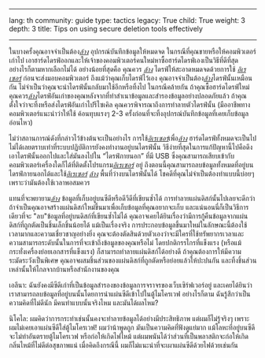 

---

lang: th
community: guide
type: tactics
legacy: True
child: True
weight: 3
depth: 3
title: Tips on using secure deletion tools effectively

---

ในบางครั้งคุณอาจจำเป็นต้อง[*ล้าง*](/th/glossary#Wiping) อุปกรณ์บันทึกข้อมูลให้หมดจด ในกรณีที่คุณขายหรือให้คอมพิวเตอร์เก่าไป เอาฮาร์ดไดรฟ์ออกและให้เจ้าของคอมพิวเตอร์คนใหม่หาซื้อฮาร์ดไดรฟ์เองเป็นวิธีที่ดีที่สุด อย่างไรก็ตามหากเลือกไม่ได้ อย่างน้อยที่สุดคือ คุณควร [*ล้าง*](/th/glossary#Wiping) ไดรฟ์ให้สะอาดหมดจดด้วยการใช้ [*อิเรเซอร์*](/th/glossary#Eraser) ก่อนจะส่งมอบคอมพิวเตอร์ ถึงแม้ว่าคุณเก็บไดรฟ์ไว้เอง คุณอาจจำเป็นต้อง[*ล้าง*](/th/glossary#Wiping)ไดรฟ์นั้นเหมือนกัน ไม่จำเป็นว่าคุณจะนำไดรฟ์นั้นกลับมาใช้อีกหรือทิ้งไป ในกรณีคล้ายกัน ถ้าคุณซื้อฮาร์ดไดรฟ์ใหม่ คุณควร[*ล้าง*](/th/glossary#Wiping)ไดรฟ์อันเก่าของคุณหลังจากที่ทำสำเนาข้อมูลและสำรองข้อมูลอย่างปลอดภัยแล้ว ถ้าคุณตั้งใจว่าจะทิ้งหรือส่งไดรฟ์อันเก่าไปรีไซเคิล คุณควรพิจารณาถึงการทำลายตัวไดรฟ์นั้น (มืออาชีพทางคอมพิวเตอร์แนะนำว่าให้ใช้ ค้อนทุบแรงๆ 2-3 ครั้งก่อนที่จะทิ้งอุปกรณ์บันทึกข้อมูลที่เคยเก็บข้อมูลอ่อนไหว)

ไม่ว่าสถานการณ์ดังที่กล่าวไว้ข้างต้นจะเป็นอย่างไร การใช้[*อิเรเซอร์*](/th/glossary#Eraser)เพื่อ[*ล้าง*](/th/glossary#Wiping) ฮาร์ดไดรฟ์ทั้งหมดจะเป็นไปไม่ได้เลยตราบเท่าที่ระบบปฏิบัติการยังคงทำงานอยู่บนไดรฟ์นั้น วิธีง่ายที่สุดในการแก้ปัญหานี้ไปคือดึงเอาไดรฟ์นั้นออกไปและใส่มันลงไปใน “ไดรฟ์ภายนอก” ที่มี USB ซึ่งคุณสามารถเสียบเข้ากับคอมพิวเตอร์เครื่องใดก็ได้ที่ติดตั้งโปรแกรม[*อิเรเซอร์*](/th/glossary#Eraser) อยู่ ถึงตอนนี้คุณสามารถลบข้อมูลทั้งหมดที่อยู่บนไดรฟ์ภายนอกได้และใช้[*อิเรเซอร์*](/th/glossary#Eraser)  [*ล้าง*](/th/glossary#Wiping) พื้นที่ว่างบนไดรฟ์นั้นได้ โชคดีที่คุณไม่จำเป็นต้องทำแบบนี้บ่อยๆ เพราะว่ามันต้องใช้เวลาพอสมควร

แทนที่จะพยายาม[*ล้าง*](/th/glossary#Wiping) ข้อมูลที่เก็บอยู่บนซีดีหรือดีวีดีที่เขียนซ้ำได้ การทำลายแผ่นดิสก์นั้นไปเลยจะดีกว่า ถ้าจำเป็นคุณอาจสร้างแผ่นดิสก์ใหม่ขึ้นมาเพื่อเก็บข้อมูลที่คุณอยากจะเก็บ และแน่นอนนี่ก็เป็นวิธีการเดียวที่จะ "ลบ"ข้อมูลที่อยู่บนดิสก์ที่เขียนซ้ำไม่ได้ คุณอาจเคยได้ยินเรื่องว่ามีการกู้คืนข้อมูลจากแผ่นดิสก์ที่ถูกตัดเป็นชิ้นเล็กชิ้นน้อยได้ แม้เป็นเรื่องจริง การประกอบข้อมูลขึ้นมาใหม่ในลักษณะนี้ต้องใช้เวลามากและความเชี่ยวชาญอย่างยิ่ง คุณจะต้องตัดสินด้วยตัวเองว่าจะมีใครที่ใช้ทรัพยากรเวลาและความสามารถระดับนั้นในการที่จะเข้าถึงข้อมูลของคุณหรือไม่ โดยปกติกรรไกรที่แข็งแรง (หรือแม้กระทั่งเครื่องย่อยเอกสารที่แข็งแรง) ก็สามารถทำลายแผ่นดิสก์ได้อย่างดี ถ้าคุณต้องการให้มีความระมัดระวังเป็นพิเศษ คุณอาจผสมชิ้นส่วนของแผ่นดิสก์ที่ถูกตัดหรือย่อยแล้วให้ปะปนกัน และทิ้งชิ้นส่วนเหล่านั้นให้ไกลจากบ้านหรือสำนักงานของคุณ
 

<div class="background" markdown="1">
เอลีนา: ฉันยังคงมีซีดีเก่าที่เป็นข้อมูลสำรองของข้อมูลการจราจรของเว็บเซิร์ฟเวอร์อยู่ และเคยได้ยินว่าเราสามารถลบข้อมูลที่อยู่บนนั้นโดยการนำแผ่นซีดีเข้าไปในตู้ไมโครเวฟ อย่างไรก็ตาม ฉันรู้สึกว่าเป็นความคิดที่ไม่ดีนัก มีคนทำแบบนั้นจริงไหม และมันได้ผลไหม?

นิโคไล: ผมคิดว่าการกระทำเช่นนั้นคงจะทำลายข้อมูลได้อย่างมีประสิทธิภาพ แต่ผมก็ไม่รู้จริงๆ เพราะผมไม่เคยเอาแผ่นซีดีใส่ตู้ไมโครเวฟ! ผมว่าน้าพูดถูก มันเป็นความคิดที่ฟังดูแย่มาก แม้โลหะที่อยู่บนซีดีจะไม่ทำอันตรายตู้ไมโครเวฟ หรือก่อให้เกิดไฟไหม้ แต่ผมพนันได้ว่าส่วนที่เป็นพลาสติกจะก่อให้เกิดกลิ่นไหม้ที่ไม่ดีต่อสุขภาพแน่ เมื่อคิดถึงกรณีนี้ ผมก็ไม่แนะนำที่จะเผาแผ่นซีดีด้วยไฟด้วยเช่นกัน
</div>

